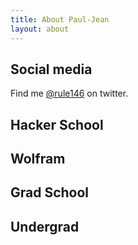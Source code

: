 ```yaml
---
title: About Paul-Jean
layout: about
---
```


## Social media

Find me [@rule146](https://twitter.com/rule146) on twitter.

## Hacker School



## Wolfram

## Grad School

## Undergrad
